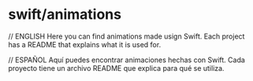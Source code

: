 # swift/animations

// ENGLISH
Here you can find animations made usign Swift.
Each project has a README that explains what it is used for.

// ESPAÑOL
Aquí puedes encontrar animaciones hechas con Swift. 
Cada proyecto tiene un archivo README que explica para qué se utiliza.